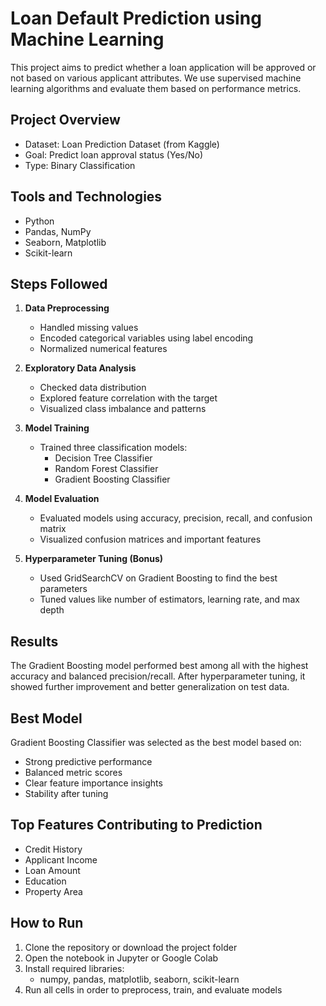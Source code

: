 # Loan Default Prediction using Machine Learning

This project aims to predict whether a loan application will be approved or not based on various applicant attributes. We use supervised machine learning algorithms and evaluate them based on performance metrics.

## Project Overview

- Dataset: Loan Prediction Dataset (from Kaggle)
- Goal: Predict loan approval status (Yes/No)
- Type: Binary Classification

## Tools and Technologies

- Python
- Pandas, NumPy
- Seaborn, Matplotlib
- Scikit-learn

## Steps Followed

1. **Data Preprocessing**
   - Handled missing values
   - Encoded categorical variables using label encoding
   - Normalized numerical features

2. **Exploratory Data Analysis**
   - Checked data distribution
   - Explored feature correlation with the target
   - Visualized class imbalance and patterns

3. **Model Training**
   - Trained three classification models:
     - Decision Tree Classifier
     - Random Forest Classifier
     - Gradient Boosting Classifier

4. **Model Evaluation**
   - Evaluated models using accuracy, precision, recall, and confusion matrix
   - Visualized confusion matrices and important features

5. **Hyperparameter Tuning (Bonus)**
   - Used GridSearchCV on Gradient Boosting to find the best parameters
   - Tuned values like number of estimators, learning rate, and max depth

## Results

The Gradient Boosting model performed best among all with the highest accuracy and balanced precision/recall. After hyperparameter tuning, it showed further improvement and better generalization on test data.

## Best Model

Gradient Boosting Classifier was selected as the best model based on:
- Strong predictive performance
- Balanced metric scores
- Clear feature importance insights
- Stability after tuning

## Top Features Contributing to Prediction

- Credit History
- Applicant Income
- Loan Amount
- Education
- Property Area

## How to Run

1. Clone the repository or download the project folder
2. Open the notebook in Jupyter or Google Colab
3. Install required libraries:
   - numpy, pandas, matplotlib, seaborn, scikit-learn
4. Run all cells in order to preprocess, train, and evaluate models
